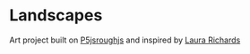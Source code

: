 # Landscapes
Art project built on [P5js](https://github.com/processing/p5.js)[roughjs](https://github.com/pshihn/rough) and inspired by [Laura Richards](https://www.instagram.com/lauraerichards_art/)
